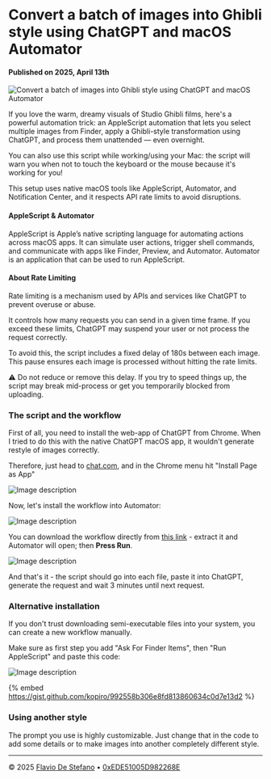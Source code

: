 # Convert a batch of images into Ghibli style using ChatGPT and macOS Automator

#### Published on 2025, April 13th

![Convert a batch of images into Ghibli style using ChatGPT and macOS Automator](https://media2.dev.to/dynamic/image/width=1000,height=420,fit=cover,gravity=auto,format=auto/https%3A%2F%2Fdev-to-uploads.s3.amazonaws.com%2Fuploads%2Farticles%2Fblnx8g5r5rttrqr7dwlf.png)

If you love the warm, dreamy visuals of Studio Ghibli films, here's a powerful automation trick: an AppleScript automation that lets you select multiple images from Finder, apply a Ghibli-style transformation using ChatGPT, and process them unattended — even overnight.

You can also use this script while working/using your Mac: the script will warn you when not to touch the keyboard or the mouse because it's working for you!

This setup uses native macOS tools like AppleScript, Automator, and Notification Center, and it respects API rate limits to avoid disruptions.

#### AppleScript & Automator

AppleScript is Apple’s native scripting language for automating actions across macOS apps. It can simulate user actions, trigger shell commands, and communicate with apps like Finder, Preview, and Automator. Automator is an application that can be used to run AppleScript.

#### About Rate Limiting

Rate limiting is a mechanism used by APIs and services like ChatGPT to prevent overuse or abuse. 

It controls how many requests you can send in a given time frame. If you exceed these limits, ChatGPT may suspend your user or not process the request correctly.

To avoid this, the script includes a fixed delay of 180s between each image. This pause ensures each image is processed without hitting the rate limits.

⚠️ Do not reduce or remove this delay. If you try to speed things up, the script may break mid-process or get you temporarily blocked from uploading.

### The script and the workflow

First of all, you need to install the web-app of ChatGPT from Chrome. When I tried to do this with the native ChatGPT macOS app, it wouldn't generate restyle of images correctly.

Therefore, just head to [chat.com](https://chat.com), and in the Chrome menu hit "Install Page as App"

![Image description](https://dev-to-uploads.s3.amazonaws.com/uploads/articles/hfxe9pobxs33c13cayc7.png)

Now, let's  install the workflow into Automator:

![Image description](https://dev-to-uploads.s3.amazonaws.com/uploads/articles/ibrf6ll8sibetdq8ddwo.png)

You can download the workflow directly from [this link](https://kopiro.s3.amazonaws.com/var/FilesToChatGPT.workflow.zip) - extract it and Automator will open; then **Press Run**.

![Image description](https://dev-to-uploads.s3.amazonaws.com/uploads/articles/12827tvhlgqxt8jqadmj.png)

And that's it - the script should go into each file, paste it into ChatGPT, generate the request and wait 3 minutes until next request.

### Alternative installation

If you don't trust downloading semi-executable files into your system, you can create a new workflow manually. 

Make sure as first step you add "Ask For Finder Items", then "Run AppleScript" and paste this code:

![Image description](https://dev-to-uploads.s3.amazonaws.com/uploads/articles/wlm117gfa71b9emfhf0a.png)

{% embed https://gist.github.com/kopiro/992558b306e8fd813860634c0d7e13d2 %}

### Using another style

The prompt you use is highly customizable. Just change that in the code to add some details or to make images into another completely different style.




---

© 2025 [Flavio De Stefano](https://www.kopiro.me) • [0xEDE51005D982268E](https://www.kopiro.me/gpg.txt)